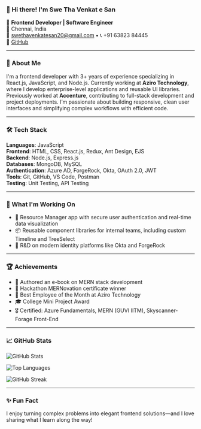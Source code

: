 ### 👋 Hi there! I'm Swe Tha Venkat e San

🌟 **Frontend Developer | Software Engineer**  
📍 Chennai, India  
📧 swethavenkatesan20@gmail.com • 📞 +91 63823 84445  
🔗 [GitHub](https://github.com/Swethavenkatesan20) 

---

### 💼 About Me

I'm a frontend developer with 3+ years of experience specializing in React.js, JavaScript, and Node.js. Currently working at **Aziro Technology**, where I develop enterprise-level applications and reusable UI libraries. Previously worked at **Accenture**, contributing to full-stack development and project deployments. I’m passionate about building responsive, clean user interfaces and simplifying complex workflows with efficient code.

---

### 🛠️ Tech Stack

**Languages**: JavaScript  
**Frontend**: HTML, CSS, React.js, Redux, Ant Design, EJS  
**Backend**: Node.js, Express.js  
**Databases**: MongoDB, MySQL  
**Authentication**: Azure AD, ForgeRock, Okta, OAuth 2.0, JWT  
**Tools**: Git, GitHub, VS Code, Postman  
**Testing**: Unit Testing, API Testing

---

### 🔨 What I'm Working On
- 🚀 Resource Manager app with secure user authentication and real-time data visualization  
- 📦 Reusable component libraries for internal teams, including custom Timeline and TreeSelect  
- 🧠 R&D on modern identity platforms like Okta and ForgeRock  

---

### 🏆 Achievements
- 📘 Authored an e-book on MERN stack development  
- 🥇 Hackathon MERNovation certificate winner  
- 🌟 Best Employee of the Month at Aziro Technology  
- 🎓 College Mini Project Award  
- 🎖️ Certified: Azure Fundamentals, MERN (GUVI IITM), Skyscanner-Forage Front-End

---

### 📈 GitHub Stats

![GitHub Stats](https://github-readme-stats.vercel.app/api?username=Swethavenkatesan20&show_icons=true&theme=tokyonight&hide=prs,issues,contribs)


![Top Languages](https://github-readme-stats.vercel.app/api/top-langs/?username=Swethavenkatesan20&layout=compact&theme=tokyonight)

![GitHub Streak](https://github-readme-streak-stats.herokuapp.com/?user=Swethavenkatesan20&theme=tokyonight&hide_current_streak=true)

---

### ✨ Fun Fact
I enjoy turning complex problems into elegant frontend solutions—and I love sharing what I learn along the way!


